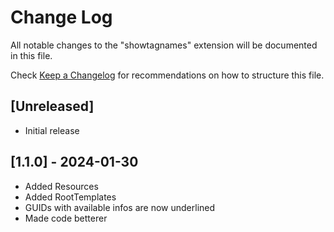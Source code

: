 # Change Log

All notable changes to the "showtagnames" extension will be documented in this file.

Check [Keep a Changelog](http://keepachangelog.com/) for recommendations on how to structure this file.

## [Unreleased]

- Initial release

## [1.1.0] - 2024-01-30

- Added Resources
- Added RootTemplates
- GUIDs with available infos are now underlined
- Made code betterer